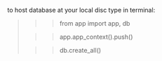 to host database at your local disc type in terminal:
>>> from app import app, db
> 
>>> app.app_context().push()
> 
>>> db.create_all()
